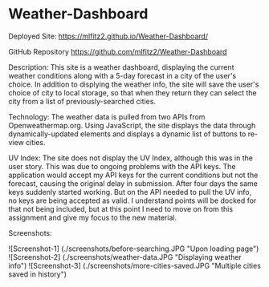 # Weather-Dashboard

Deployed Site:
https://mlfitz2.github.io/Weather-Dashboard/

GitHub Repository
https://github.com/mlfitz2/Weather-Dashboard 

Description:
This site is a weather dashboard, displaying the current weather conditions along with a 5-day forecast in a city of the user's choice. In addition to displying the weather info, the site will save the user's choice of city to local storage, so that when they return they can select the city from a list of previously-searched cities. 

Technology:
The weather data is pulled from two APIs from Openweathermap.org. Using JavaScript, the site displays the data through dynamically-updated elements and displays a dynamic list of buttons to re-view cities. 

UV Index:
The site does not display the UV Index, although this was in the user story. This was due to ongoing problems with the API keys. The application would accept my API keys for the current conditions but not the forecast, causing the original delay in submission. After four days the same keys suddenly started working. But on the API needed to pull the UV info, no keys are being accepted as valid. I understand points will be docked for that not being included, but at this point I need to move on from this assignment and give my focus to the new material. 

Screenshots:

![Screenshot-1] (./screenshots/before-searching.JPG "Upon loading page")
![Screenshot-2] (./screenshots/weather-data.JPG "Displaying weather info")
![Screenshot-3] (./screenshots/more-cities-saved.JPG "Multiple cities saved in history")
